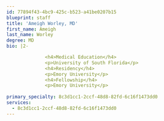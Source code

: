 ```yaml
---
id: 77894f43-4bc9-425c-b523-a41be0207b15
blueprint: staff
title: 'Ameigh Worley, MD'
first_name: Ameigh
last_name: Worley
degree: MD
bio: |2-

              <h4>Medical Education</h4>
              <p>University of South Florida</p>
              <h4>Residency</h4>
              <p>Emory University</p>
              <h4>Fellowship</h4>
              <p>Emory University</p>
          
primary_specialty: 8c3d1cc1-2ccf-48d8-82fd-6c16f1473dd0
services:
  - 8c3d1cc1-2ccf-48d8-82fd-6c16f1473dd0
---
```

